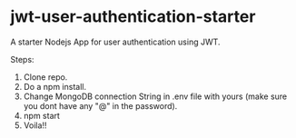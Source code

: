 # jwt-user-authentication-starter

A starter Nodejs App for user authentication using JWT.


Steps: 

1. Clone repo.
2. Do a npm install.
3. Change MongoDB connection String in .env file with yours (make sure you dont have any "@" in the password).
4. npm start
5. Voila!!